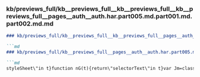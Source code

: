 ### kb/previews_full/kb__previews_full__kb__previews_full__kb__previews_full__pages__auth__auth.har.part005.md.part001.md.part002.md.md

```md
### kb/previews_full/kb__previews_full__kb__previews_full__pages__auth__auth.har.part005.md.part001.md.part002.md

```md
### kb/previews_full/kb__previews_full__pages__auth__auth.har.part005.md.part001.md (part 002)

```md
styleSheet\"in t}function nG(t){return\"selectorText\"in t}var Jm=class{
```

```

```

```
